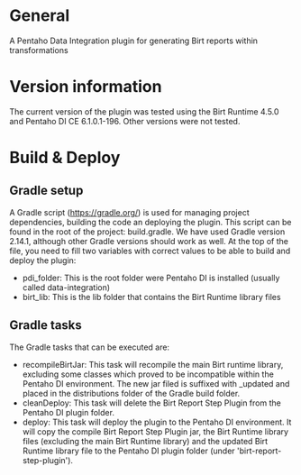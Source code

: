 # General
A Pentaho Data Integration plugin for generating Birt reports within transformations

# Version information
The current version of the plugin was tested using the Birt Runtime 4.5.0 and Pentaho DI CE 6.1.0.1-196. Other versions were not tested.

# Build & Deploy
## Gradle setup
A Gradle script (https://gradle.org/) is used for managing project dependencies, building the code an deploying the plugin. This script can be found in the root of the project: build.gradle. We have used Gradle version 2.14.1, although other Gradle versions should work as well.
At the top of the file, you need to fill two variables with correct values to be able to build and deploy the plugin:
* pdi_folder: This is the root folder were Pentaho DI is installed (usually called data-integration)
* birt_lib: This is the lib folder that contains the Birt Runtime library files

## Gradle tasks
The Gradle tasks that can be executed are:
* recompileBirtJar: This task will recompile the main Birt runtime library, excluding some classes which proved to be incompatible within the Pentaho DI environment. The new jar filed is suffixed with \_updated and placed in the distributions folder of the Gradle build folder.
* cleanDeploy: This task will delete the Birt Report Step Plugin from the Pentaho DI plugin folder.
* deploy: This task will deploy the plugin to the Pentaho DI environment. It will copy the compile Birt Report Step Plugin jar, the Birt Runtime library files (excluding the main Birt Runtime library) and the updated Birt Runtime library file to the Pentaho DI plugin folder (under 'birt-report-step-plugin').
